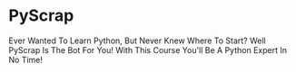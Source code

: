 # PyScrap
Ever Wanted To Learn Python, But Never Knew Where To Start? Well PyScrap Is The Bot For You! With This Course You'll Be A Python Expert In No Time!
